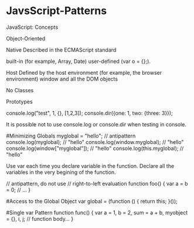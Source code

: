 # JavsScript-Patterns


JavaScript: Concepts

Object-Oriented

Native
Described in the ECMAScript standard

built-in (for example, Array, Date)
user-defined (var o = {};).

Host
Defined by the host environment (for example, the browser environment)
window and all the DOM objects

No Classes

Prototypes

console.log("test", 1, {}, [1,2,3]); 
console.dir({one: 1, two: {three: 3}});

It is possible not to use console.log or console.dir when testing in console.

#Minimizing Globals
myglobal = "hello"; // antipattern 
console.log(myglobal); // "hello" 
console.log(window.myglobal); // "hello" 
console.log(window["myglobal"]); // "hello" 
console.log(this.myglobal); // "hello"

Use var each time you declare variable in the function.
Declare all the variables in the very begining of the function.

// antipattern, do not use 
// right-to-left evaluation
function foo() {
	var a = b = 0;
	// ... 
}

#Access to the Global Object
var global = (function () { 
	return this;
}());

#Single var Pattern
function func() { 
	var a = 1,
	b = 2,
	sum = a + b, 
	myobject = {}, 
	i,
	j;
	// function body... 
}

